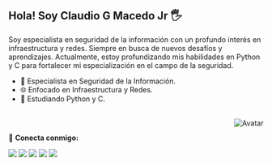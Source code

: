 ## Hola! Soy Claudio G Macedo Jr 🖐️

Soy especialista en seguridad de la información con un profundo interés en infraestructura y redes. Siempre en busca de nuevos desafíos y aprendizajes. Actualmente, estoy profundizando mis habilidades en Python y C para fortalecer mi especialización en el campo de la seguridad.

- 🔐 Especialista en Seguridad de la Información.
- 🌐 Enfocado en Infraestructura y Redes.
- 📘 Estudiando Python y C.

<div style="display: inline_block"><br>
  <img align="right" alt="Avatar" src="https://media.discordapp.net/attachments/886747551255126018/886756481813327922/gusmaoclaudio_avatar_rd.gif">
</div>

##

📱 **Conecta conmigo:**
<div> 
  <a href="https://instagram.com/_claudio.gusmao" target="_blank"><img src="https://img.shields.io/badge/-Instagram-%23E4405F?style=for-the-badge&logo=instagram&logoColor=white" target="_blank"></a>
  <a href = "mailto:claudiogusmao.mj@gmail.com"><img src="https://img.shields.io/badge/-Gmail-%23333?style=for-the-badge&logo=gmail&logoColor=white" target="_blank"></a>
  <a href="https://www.linkedin.com/in/cgusmao" target="_blank"><img src="https://img.shields.io/badge/-LinkedIn-%230077B5?style=for-the-badge&logo=linkedin&logoColor=white" target="_blank"></a> 
  <a href="https://www.youtube.com/channel/UClv9GoafeZ2PyIFRiXV0YGA" target="_blank"><img src="https://img.shields.io/badge/YouTube-FF0000?style=for-the-badge&logo=youtube&logoColor=white" target="_blank"></a>
  <a href="https://www.reddit.com/user/cgmj8z" target="_blank"><img src="https://img.shields.io/badge/Reddit-FF4500?style=for-the-badge&logo=reddit&logoColor=white"></a>
</div>

